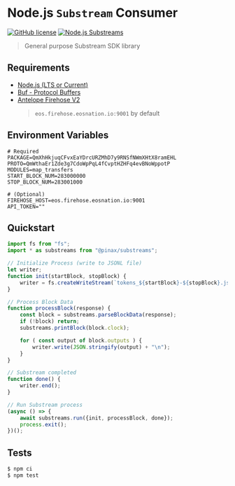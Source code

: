 # Node.js `Substream` Consumer

[![GitHub license](https://img.shields.io/badge/license-MIT-blue.svg)](https://github.com/EOS-Nation/substreams-monorepo/blob/main/LICENSE)
[![Node.js Substreams](https://github.com/EOS-Nation/substreams-monorepo/actions/workflows/node-consumer.yml/badge.svg)](https://github.com/EOS-Nation/substreams-monorepo/actions/workflows/node-consumer.yml)

> General purpose Substream SDK library

## Requirements

- [Node.js (LTS or Current)](https://nodejs.org/en/)
- [Buf - Protocol Buffers](https://buf.build/)
- [Antelope Firehose V2](https://eos.firehose.eosnation.io)
  > `eos.firehose.eosnation.io:9001` by default

## Environment Variables

```env
# Required
PACKAGE=QmXhHkjuqCFvxEaYDrcURZMhD7y9RNSfNWmXHtX8ramEHL
PROTO=QmWthaEr1Zde3g7CdoWpPqL4fCvptHZHFq4evBNoWppotP
MODULES=map_transfers
START_BLOCK_NUM=283000000
STOP_BLOCK_NUM=283001000

# (Optional)
FIREHOSE_HOST=eos.firehose.eosnation.io:9001
API_TOKEN=""
```

## Quickstart

```js
import fs from "fs";
import * as substreams from "@pinax/substreams";

// Initialize Process (write to JSONL file)
let writer;
function init(startBlock, stopBlock) {
    writer = fs.createWriteStream(`tokens_${startBlock}-${stopBlock}.jsonl`);
}

// Process Block Data
function processBlock(response) {
    const block = substreams.parseBlockData(response);
    if (!block) return;
    substreams.printBlock(block.clock);

    for ( const output of block.outputs ) {
        writer.write(JSON.stringify(output) + "\n");
    }
}

// Substream completed
function done() {
    writer.end();
}

// Run Substream process
(async () => {
    await substreams.run({init, processBlock, done});
    process.exit();
})();
```

## Tests

```bash
$ npm ci
$ npm test
```